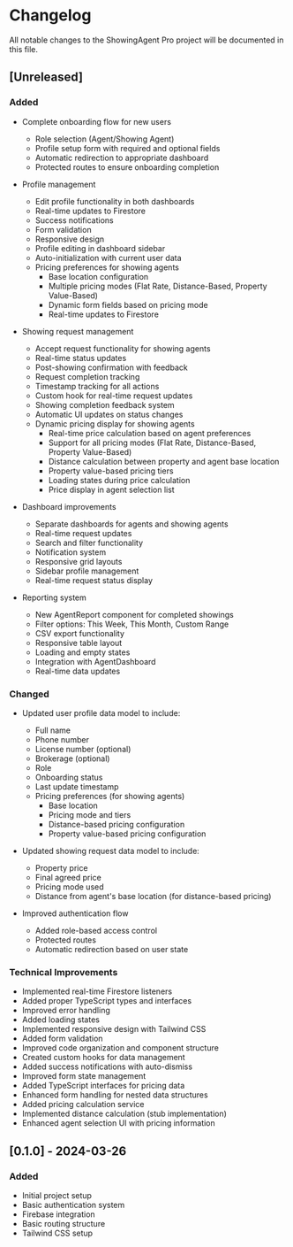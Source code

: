 # Changelog

All notable changes to the ShowingAgent Pro project will be documented in this file.

## [Unreleased]

### Added
- Complete onboarding flow for new users
  - Role selection (Agent/Showing Agent)
  - Profile setup form with required and optional fields
  - Automatic redirection to appropriate dashboard
  - Protected routes to ensure onboarding completion

- Profile management
  - Edit profile functionality in both dashboards
  - Real-time updates to Firestore
  - Success notifications
  - Form validation
  - Responsive design
  - Profile editing in dashboard sidebar
  - Auto-initialization with current user data
  - Pricing preferences for showing agents
    - Base location configuration
    - Multiple pricing modes (Flat Rate, Distance-Based, Property Value-Based)
    - Dynamic form fields based on pricing mode
    - Real-time updates to Firestore

- Showing request management
  - Accept request functionality for showing agents
  - Real-time status updates
  - Post-showing confirmation with feedback
  - Request completion tracking
  - Timestamp tracking for all actions
  - Custom hook for real-time request updates
  - Showing completion feedback system
  - Automatic UI updates on status changes
  - Dynamic pricing display for showing agents
    - Real-time price calculation based on agent preferences
    - Support for all pricing modes (Flat Rate, Distance-Based, Property Value-Based)
    - Distance calculation between property and agent base location
    - Property value-based pricing tiers
    - Loading states during price calculation
    - Price display in agent selection list

- Dashboard improvements
  - Separate dashboards for agents and showing agents
  - Real-time request updates
  - Search and filter functionality
  - Notification system
  - Responsive grid layouts
  - Sidebar profile management
  - Real-time request status display

- Reporting system
  - New AgentReport component for completed showings
  - Filter options: This Week, This Month, Custom Range
  - CSV export functionality
  - Responsive table layout
  - Loading and empty states
  - Integration with AgentDashboard
  - Real-time data updates

### Changed
- Updated user profile data model to include:
  - Full name
  - Phone number
  - License number (optional)
  - Brokerage (optional)
  - Role
  - Onboarding status
  - Last update timestamp
  - Pricing preferences (for showing agents)
    - Base location
    - Pricing mode and tiers
    - Distance-based pricing configuration
    - Property value-based pricing configuration

- Updated showing request data model to include:
  - Property price
  - Final agreed price
  - Pricing mode used
  - Distance from agent's base location (for distance-based pricing)

- Improved authentication flow
  - Added role-based access control
  - Protected routes
  - Automatic redirection based on user state

### Technical Improvements
- Implemented real-time Firestore listeners
- Added proper TypeScript types and interfaces
- Improved error handling
- Added loading states
- Implemented responsive design with Tailwind CSS
- Added form validation
- Improved code organization and component structure
- Created custom hooks for data management
- Added success notifications with auto-dismiss
- Improved form state management
- Added TypeScript interfaces for pricing data
- Enhanced form handling for nested data structures
- Added pricing calculation service
- Implemented distance calculation (stub implementation)
- Enhanced agent selection UI with pricing information

## [0.1.0] - 2024-03-26
### Added
- Initial project setup
- Basic authentication system
- Firebase integration
- Basic routing structure
- Tailwind CSS setup 